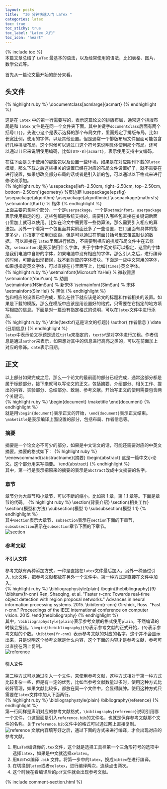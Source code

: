 ```yaml
---
layout: posts
title:  "30 分钟快速入门 LaTex "
categories: latex
toc: true
toc_sticky: true
toc_label: "Latex 入门"
toc_icon: "heart"
---
```

{% include toc %}   
本篇文章总结了 `LaTex` 最基本的语法，以及经常使用的语法，比如表格、图片、数学公式等。

首先从一篇论文最开始的部分来看。
## 头文件
{% highlight ruby %}
\documentclass[acmlarge]{acmart}
{% endhighlight %} 

这是在 `Latex` 中的第一行需要写的，表示这篇论文的排版布局，通常这个排版布局是和 `latex` 文件是在同一个文件夹下面。其中关键字`documentclass`后面有两个括号`[]{}`。先说`{}`这个是表示选择的那个布局文件，里面规定了排版布局，比如长宽比例，使用的字体，以及其他设置。但是通常一个排版布局文件里面可能包含好几种排版布局，这个时候可以通过`[]`这个符号来说明具体使用那个布局。还可以通过`[]`它来说明使用编码，比如`[UTF-8]{acmart}`，表示使用支持中文编码。

在往下面是关于使用的那些包以及设置一些环境，如果是在对应期刊下载的`latex`模版，那么下载之后这些相关的设置已经在对应的布局文件设置好了，就不需要在进行设置，如果想改变部分布局的话或者是引入新的包，可以通过以下格式来进行修改和添加。  
{% highlight ruby %}
\usepackage[left=2.50cm, right=2.50cm, top=2.50cm, bottom=2.50cm]{geometry} %页边距
\usepackage{epsfig}
\usepackage{algorithm}
\usepackage{algorithmic}
\usepackage{mathrsfs}
\setmainfont{KaiTi}    % 楷体
{% endhighlight %}   
上面主要包含两个部分，一个是`userpackage`，一个是`setmainfont`。`userpackage`表示使用指定的包，这些包都是系统支持的，需要引入哪些包直接在关键词后面`{}`里加上就可以使用。比如在论文中需要写一些伪算法，那么需要引入相应的算法包。另外一个看第一个包里面其实前面还多了一些设置，在`[]`里面有具体的指定多少，`{}`指定了使用页面距，但是可以通过在前面`[]`括号里去覆盖默认的数据。
可以直接在 `latex`里面进行修改，不需要到相应的排版布局文件中在去修改。`setmainfont`是表示使用什么字体，关于字体中英文都可以指定，这里的字体是我们电脑中自带的字体，如果电脑中没有相应的字体，那么引人之后，进行编译的时候，可能会出现错误，找不到对应的字体模块。下面是一些中文常用的字体，如果想指定英文字体，可以直接在`{}`里面写上，比如`{times}`英文字体。  
{% highlight ruby %}
\setmainfont{Microsoft YaHei}  % 微软雅黑
\setmainfont{YouYuan}  % 幼圆    
\setmainfont{NSimSun}  % 新宋体
\setmainfont{SimSun}   % 宋体
\setmainfont{SimHei}   % 黑体
{% endhighlight %}    
包和相应的设置已经完成，那么在往下就应该是论文的标题和作者相关的设置。如果是下载的模版，那么在模版中应该是用设置好的格式，只需要在它指定的地方填写相应的信息。下面是对一篇没有指定格式的说明，可以在`latex`文件中进行添加。  
{% highlight ruby %}
\title{\textbf{这是论文的标题}}
\author{ 作者信息 }
\date {日期信息}
{% endhighlight %}     
`latex`中表示论文标题是通过`title`来指定的，`textbf`是对字体进行加粗。作者信息是通过`author`来表示，如果想对其中的信息进行高亮之类的，可以在前面加上对应的修饰。`date`表示日期。
## 正文
以上部分如果完成之后，那么一个论文的最前面的部分已经完成，通常这部分都是属于标题部分，接下来就可以写论文的正文，包括摘要、介绍部分、相关工作、提出的内容、实验部分、总结部分、致谢、参考文献。开始写正文的使用需要包含两个关键词。  
{% highlight ruby %}
\begin{document}
    \maketitle
\end{document}
{% endhighlight %}  
就是用`\begin{document}`表示正文的开始，`\end{document}`表示正文结束。`\maketitle`是表示编译上面设置的部分，包括布局、作者信息等。

### 摘要
摘要是一个论文必不可少的部分，如果是中文论文的话，可能还需要对应的中英文摘要。摘要的格式如下：
{% highlight ruby %}
\renewcommand{\abstractname}{摘要} 
\begin{abstract}
这是一篇中文小论文。这个部分用来写摘要。
\end{abstract}
{% endhighlight %}  
其中，第一行是表示把原来的摘要的表示是`abctract`改成中文摘要的名字。

### 章节
章节分为大章节和小章节，可以不断的缩小。比如第 1 章，第 1.1 章等。下面是章节的代码。
{% highlight ruby %}
\section{背景介绍}
\section{相关工作}
\section{模型和方法}
\subsection{模型 1}
\subsubsection{模型 1.1}
{% endhighlight %}  
其中`section`表示大章节，`subsection`表示在`section`下面的下章节，`subsubsection`表示在`subsection`章节下面的下章节。  
<img src="{{ '/assets/images/latex/section.jpg' }}" alt="section"/>

### 参考文献
#### 不引入文件
参考文献有两种添加方式，一种是直接在`latex`文件最后加入，另外一种通过引入`.bib`文件，把参考文献都放在另外一个文件中。第一种方式是直接在文件中加入。    
{% highlight ruby %}
\bibliographystyle{plain}
\begin{thebibliography}{9}
\bibitem{fr-cnn} 
Ren, Shaoqing, et al. "Faster r-cnn: Towards real-time object detection with region proposal networks." Advances in neural information processing systems. 2015.
\bibitem{r-cnn} 
Girshick, Ross. "Fast r-cnn." Proceedings of the IEEE international conference on computer vision. 2015.
\end{thebibliography}
{% endhighlight %}  
其中，`\bibliographystyle{plain}`表示参考文献的格式使用`plain`，不然编译的时候会报错。`\begin{thebibliography}{9}`表示参考文献的正式开始，`{9}`表示参考文献的个数。`\bibitem{fr-cnn} `表示参考文献的对应的名字，这个并不会显示出来，只是说明这个参考文献是什么内容，这个下面的内容才是参考文献，参考可以直接在网上复制。  
<img src="{{ '/assets/images/latex/reference.jpg' }}" alt="reference"/>
#### 引人文件
第二种方式可以通过引入一个文件，来使用参考文献，这种方式相对于第一种方式比较复杂一些，但是有一定的优势，比如当参考文献数量过多时，使用这种方式比较好管理，如果文献比较多，都放在同一个文件中，会显得臃肿。使用这种方式只需要在`latex`文件中加入下面两行。  
{% highlight ruby %}
\bibliographystyle{plain}
\bibliography{reference}
{% endhighlight %}   
第一行同样是声明对应的参考文献格式，`\bibliography{reference}`说明引用哪一个文件，`{}`这里面是引入`reference.bib`的文件名，也就是保存参考文献那个文件的名称。关于`reference.bib`文件中的格式可以通过网上直接复制。  
<img src="{{ '/assets/images/latex/reference2.jpg' }}" alt="reference"/>
文献内容填写好之后，通过下面的方式来进行编译，才会出现对应的参考文献。  
1. 用`LaTeX`编译你的`.tex`文件，这个就是选择工具栏第一个三角形符号的选项中选择`latex`，如果是中文就选择`xelatex`。  
2. 用`BibTeX`编译 `.bib` 文件。将第一步中的`latex`，换成`bibtex`在进行编译。  
3. 在切换到`latex`或者`xelatex`，进行编译两次，连续点击两次。  
4. 这个时候在看编译后的`pdf`文件就会出现参考文献。  

{% include comment-section.html %}



